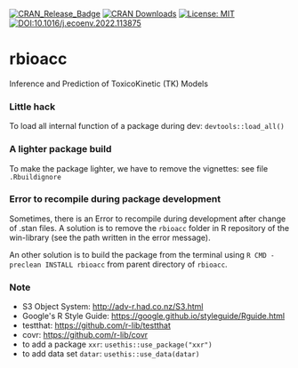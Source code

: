[![CRAN_Release_Badge](http://www.r-pkg.org/badges/version-ago/rbioacc)](http://cran.r-project.org/package=rbioacc)
[![CRAN Downloads](https://cranlogs.r-pkg.org/badges/rbioacc)](https://cran.r-project.org/package=rbioacc)
[![License: MIT](https://img.shields.io/badge/License-MIT-yellow.svg)](https://opensource.org/licenses/MIT)
[![DOI:10.1016/j.ecoenv.2022.113875](http://img.shields.io/badge/DOI-10.1016/j.ecoenv.2022.113875-orange.svg)](https://doi.org/10.1016/j.ecoenv.2022.113875)

# rbioacc

Inference and Prediction of ToxicoKinetic (TK) Models


### Little hack

To load all internal function of a package during dev: `devtools::load_all()`

### A lighter package build

To make the package lighter, we have to remove the vignettes: see file `.Rbuildignore`

### Error to recompile during package development

Sometimes, there is an Error to recompile during development after change of .stan files.
A solution is to remove the `rbioacc` folder in R repository of the win-library (see the path written in the error message).

An other solution is to build the package from the terminal using `R CMD -preclean INSTALL rbioacc` from parent directory of `rbioacc`.



### Note 

- S3 Object System: http://adv-r.had.co.nz/S3.html
- Google's R Style Guide: https://google.github.io/styleguide/Rguide.html
- testthat: https://github.com/r-lib/testthat
- covr: https://github.com/r-lib/covr
- to add a package `xxr`: `usethis::use_package("xxr")`
- to add data set `datar`: `usethis::use_data(datar)`
